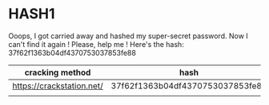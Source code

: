 # HASH1

Ooops, I got carried away and hashed my super-secret password. Now I can't find it again ! Please, help me !
Here's the hash: 37f62f1363b04df4370753037853fe88

| cracking method           | hash                             | type | result  |
| ------------------------- | -------------------------------- | ---- | ------- |
| https://crackstation.net/ | 37f62f1363b04df4370753037853fe88 | md5  | trololo |
|                           |                                  |      |         |
